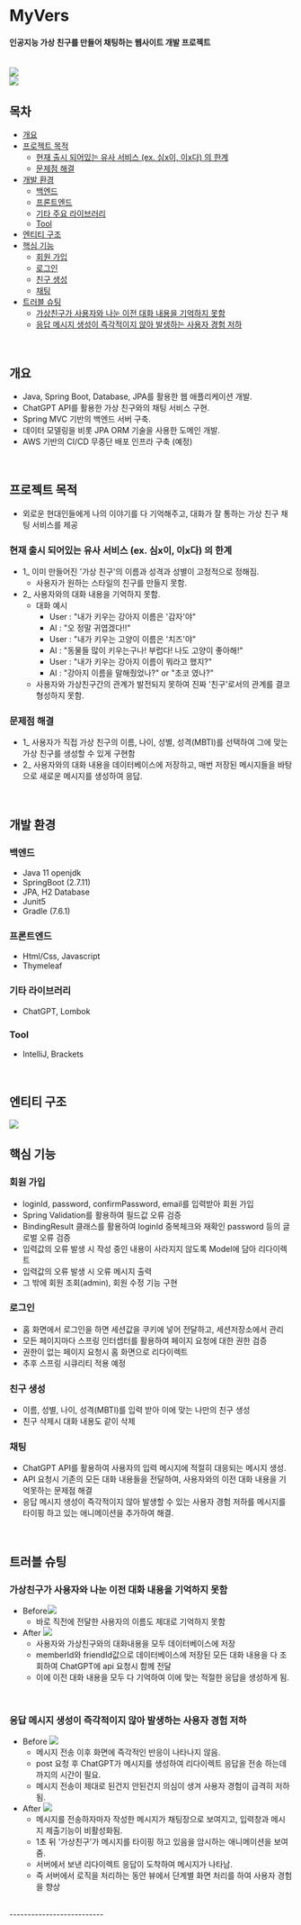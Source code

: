 # MyVers
#### 인공지능 가상 친구를 만들어 채팅하는 웹사이트 개발 프로젝트 <br><br>
![](src/main/resources/readme/makeFriend.png) <br>
![](src/main/resources/readme/chat.png)

[//]: # (http://localhost:8080/)


## 목차
- [개요](#개요)
- [프로젝트 목적](#프로젝트-목적)
  * [현재 출시 되어있는 유사 서비스 (ex. 심x이, 이x다) 의 한계](#현재-출시-되어있는-유사-서비스-(ex.-심x이,-이x다)-의-한계)
  * [문제점 해결](#문제점-해결)
- [개발 환경](#개발-환경)
  * [백엔드](#백엔드)
  * [프론트엔드](#프론트엔드)
  * [기타 주요 라이브러리](#기타-라이브러리)
  * [Tool](#Tool)
- [엔티티 구조](#엔티티-구조)
- [핵심 기능](#핵심-기능)
  - [회원 가입](#회원-가입)
  - [로그인](#로그인)
  - [친구 생성](#친구-생성)
  - [채팅](#채팅)
- [트러블 슈팅](#트러블-슈팅)
  - [가상친구가 사용자와 나눈 이전 대화 내용을 기억하지 못함](#가상친구가-사용자와-나눈-이전-대화-내용을-기억하지-못함)
  - [응답 메시지 생성이 즉각적이지 않아 발생하는 사용자 경험 저하](#응답-메시지-생성이-즉각적이지-않아-발생하는-사용자-경험-저하)
<br>

## 개요
- Java, Spring Boot, Database, JPA를 활용한 웹 애플리케이션 개발.
- ChatGPT API를 활용한 가상 친구와의 채팅 서비스 구현.
- Spring MVC 기반의 백엔드 서버 구축.
- 데이터 모델링을 비롯 JPA ORM 기술을 사용한 도메인 개발.
- AWS 기반의 CI/CD 무중단 배포 인프라 구축 (예정)
<br>

## 프로젝트 목적
- 외로운 현대인들에게 나의 이야기를 다 기억해주고, 대화가 잘 통하는 가상 친구 채팅 서비스를 제공
### 현재 출시 되어있는 유사 서비스 (ex. 심x이, 이x다) 의 한계
- 1_ 이미 만들어진 '가상 친구'의 이름과 성격과 성별이 고정적으로 정해짐. 
  - 사용자가 원하는 스타일의 친구를 만들지 못함.
- 2_ 사용자와의 대화 내용을 기억하지 못함.
  - 대화 예시
    - User : "내가 키우는 강아지 이름은 '감자'야"
    - AI : "오 정말 귀엽겠다!!"
    - User : "내가 키우는 고양이 이름은 '치즈'야"
    - AI : "동물들 많이 키우는구나! 부럽다! 나도 고양이 좋아해!"
    - User : "내가 키우는 강아지 이름이 뭐라고 했지?"
    - AI : "강아지 이름을 말해줬었나?" or "초코 였나?"
  - 사용자와 가상친구간의 관계가 발전되지 못하여 진짜 '친구'로서의 관계를 결코 형성하지 못함.
### 문제점 해결
- 1_ 사용자가 직접 가상 친구의 이름, 나이, 성별, 성격(MBTI)를 선택하여 그에 맞는 가상 친구를 생성할 수 있게 구현함
- 2_ 사용자와의 대화 내용을 데이터베이스에 저장하고, 매번 저장된 메시지들을 바탕으로 새로운 메시지를 생성하여 응답.
<br>

## 개발 환경
### 백엔드
- Java 11 openjdk
- SpringBoot (2.7.11)
- JPA, H2 Database
- Junit5
- Gradle (7.6.1)

### 프론트엔드
- Html/Css, Javascript
- Thymeleaf

### 기타 라이브러리
- ChatGPT, Lombok 

### Tool
- IntelliJ, Brackets
<br>

## 엔티티 구조
![](src/main/resources/readme/entity.png)
<br>


## 핵심 기능
### 회원 가입
  - loginId, password, confirmPassword, email를 입력받아 회원 가입
  - Spring Validation를 활용하여 필드값 오류 검증
  - BindingResult 클래스를 활용하여 loginId 중복체크와 재확인 password 등의 글로벌 오류 검증
  - 입력값의 오류 발생 시 작성 중인 내용이 사라지지 않도록 Model에 담아 리다이렉트
  - 입력값의 오류 발생 시 오류 메시지 출력  
  - 그 밖에 회원 조회(admin), 회원 수정 기능 구현
### 로그인
  - 홈 화면에서 로그인을 하면 세션값을 쿠키에 넣어 전달하고, 세션저장소에서 관리
  - 모든 페이지마다 스프링 인터셉터를 활용하여 페이지 요청에 대한 권한 검증
  - 권한이 없는 페이지 요청시 홈 화면으로 리다이렉트
  - 추후 스프링 시큐리티 적용 예정
### 친구 생성
  - 이름, 성별, 나이, 성격(MBTI)를 입력 받아 이에 맞는 나만의 친구 생성
  - 친구 삭제시 대화 내용도 같이 삭제
### 채팅
  - ChatGPT API를 활용하여 사용자의 입력 메시지에 적절히 대응되는 메시지 생성.
  - API 요청시 기존의 모든 대화 내용들을 전달하여, 사용자와의 이전 대화 내용을 기억못하는 문제점 해결
  - 응답 메시지 생성이 즉각적이지 않아 발생할 수 있는 사용자 경험 저하를 메시지를 타이핑 하고 있는 애니메이션을 추가하여 해결.
<br>

## 트러블 슈팅
### 가상친구가 사용자와 나눈 이전 대화 내용을 기억하지 못함
- Before![](src/main/resources/readme/memoryissue/1.before.png)
  - 바로 직전에 전달한 사용자의 이름도 제대로 기억하지 못함  
- After ![](src/main/resources/readme/memoryissue/2.after.png)
  - 사용자와 가상친구와의 대화내용을 모두 데이터베이스에 저장
  - memberId와 friendId값으로 데이터베이스에 저장된 모든 대화 내용을 다 조회하여 ChatGPT에 api 요청시 함께 전달  
  - 이에 이전 대화 내용을 모두 다 기억하여 이에 맞는 적절한 응답을 생성하게 됨.
<br>

### 응답 메시지 생성이 즉각적이지 않아 발생하는 사용자 경험 저하
- Before ![](src/main/resources/readme/responsedelay/before.gif)
  - 메시지 전송 이후 화면에 즉각적인 반응이 나타나지 않음.
  - post 요청 후 ChatGPT가 메시지를 생성하여 리다이렉트 응답을 전송 하는데까지의 시간이 필요.
  - 메시지 전송이 제대로 된건지 안된건지 의심이 생겨 사용자 경험이 급격히 저하됨.
- After ![](src/main/resources/readme/responsedelay/after.gif)
  - 메시지를 전송하자마자 작성한 메시지가 채팅장으로 보여지고, 입력창과 메시지 제출기능이 비활성화됨.
  - 1초 뒤 '가상친구'가 메시지를 타이핑 하고 있음을 암시하는 애니메이션을 보여줌.
  - 서버에서 보낸 리다이렉트 응답이 도착하여 메시지가 나타남.
  - 즉 서버에서 로직을 처리하는 동안 뷰에서 단계별 화면 처리를 하여 사용자 경험을 향상
<br>
--------------------------